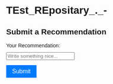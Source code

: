 # TEst_REpositary_._-
<!DOCTYPE html>
<html lang="en">
<head>
  <meta charset="UTF-8">
  <title>Recommendation Popup</title>
  <style>
    body {
      font-family: Arial, sans-serif;
      padding: 50px;
    }
    label, input, button {
      display: block;
      margin-bottom: 10px;
    }
    button {
      padding: 8px 16px;
      font-size: 16px;
      background-color: #007bff;
      color: white;
      border: none;
      cursor: pointer;
    }
    button:hover {
      background-color: #0056b3;
    }
  </style>
</head>
<body>

  <h2>Submit a Recommendation</h2>
  <label for="recommendation">Your Recommendation:</label>
  <input type="text" id="recommendation" placeholder="Write something nice...">

  <button onclick="submitRecommendation()">Submit</button>

  <script>
    function submitRecommendation() {
      const input = document.getElementById("recommendation").value;
      if (input.trim() !== "") {
        alert("Thank you for submitting a recommendation!");
        // You could also update the DOM to add the new recommendation here
      } else {
        alert("Please enter a recommendation before submitting.");
      }
    }
  </script>

</body>
</html>

